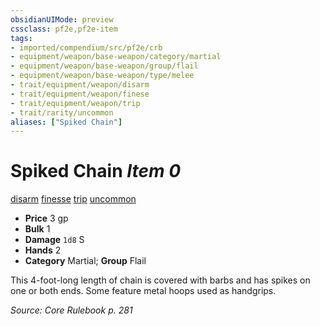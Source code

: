 ```yaml
---
obsidianUIMode: preview
cssclass: pf2e,pf2e-item
tags:
- imported/compendium/src/pf2e/crb
- equipment/weapon/base-weapon/category/martial
- equipment/weapon/base-weapon/group/flail
- equipment/weapon/base-weapon/type/melee 
- trait/equipment/weapon/disarm
- trait/equipment/weapon/finese
- trait/equipment/weapon/trip
- trait/rarity/uncommon
aliases: ["Spiked Chain"]
---
```

# Spiked Chain *Item 0*  
[disarm](rules/traits/disarm.md)  [finesse](finesse.md)  [trip](rules/traits/trip.md)  [uncommon](uncommon.md)  

- **Price** 3 gp
- **Bulk** 1
- **Damage** `1d8` S
- **Hands** 2
- **Category** Martial; **Group** Flail 

This 4-foot-long length of chain is covered with barbs and has spikes on one or both ends. Some feature metal hoops used as handgrips.

*Source: Core Rulebook p. 281*